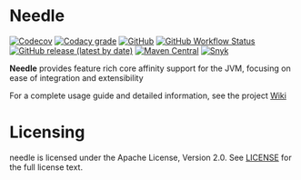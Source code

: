 # Needle

[![Codecov](https://img.shields.io/codecov/c/github/sheinbergon/needle?logo=codecov&style=for-the-badge)](https://codecov.io/gh/sheinbergon/needle)
[![Codacy grade](https://img.shields.io/codacy/grade/9714c34bb5464296afdc7fe4de8f745a?logo=codacy&style=for-the-badge)](https://app.codacy.com/manual/sheinbergon/needle)
[![GitHub](https://img.shields.io/github/license/sheinbergon/needle?color=pink&logo=apache&style=for-the-badge)](https://github.com/sheinbergon/needle/blob/main/LICENSE)
[![GitHub Workflow Status](https://img.shields.io/github/workflow/status/sheinbergon/needle/multi-platform-ci?logo=github&style=for-the-badge)](https://github.com/sheinbergon/needle/actions?query=workflow%3Amulti-platform-ci)
[![GitHub release (latest by date)](https://img.shields.io/github/v/release/sheinbergon/needle?color=%2340E0D0&logo=github&style=for-the-badge)](https://github.com/sheinbergon/needle/releases/latest)
[![Maven Central](https://img.shields.io/maven-central/v/org.sheinbergon/needle-core?color=Crimson&logo=Apache%20Maven&style=for-the-badge)](https://search.maven.org/search?q=g:org.sheinbergon%20a:needle*)
[![Snyk](https://img.shields.io/snyk/vulnerabilities/github/sheinbergon/needle?color=%2340E0D0&label=Snyk&logo=snyk&logoColor=silver&style=for-the-badge)](https://snyk.io/test/github/sheinbergon/needle?targetFile=build.gradle)


**Needle** provides feature rich core affinity support for the JVM, 
focusing on ease of integration and extensibility  

For a complete usage guide and detailed information, see the project [Wiki](https://github.com/sheinbergon/needle/wiki)

# Licensing
needle is licensed under the Apache License, Version 2.0. See [LICENSE](https://github.com/sheinbergon/needle/blob/main/LICENSE) for the full license text.
